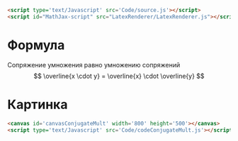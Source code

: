 ```html
<script type='text/Javascript' src='Code/source.js'></script>
<script id="MathJax-script" src="LatexRenderer/LatexRenderer.js"></script>
```

# Формула
Сопряжение умножения равно умножению сопряжений
$$ \overline{x \cdot y} = \overline{x} \cdot \overline{y} $$

# Картинка
```html
<canvas id='canvasConjugateMult' width='800' height='500'></canvas>
<script type='text/Javascript' src='Code/codeConjugateMult.js'></script>
```

